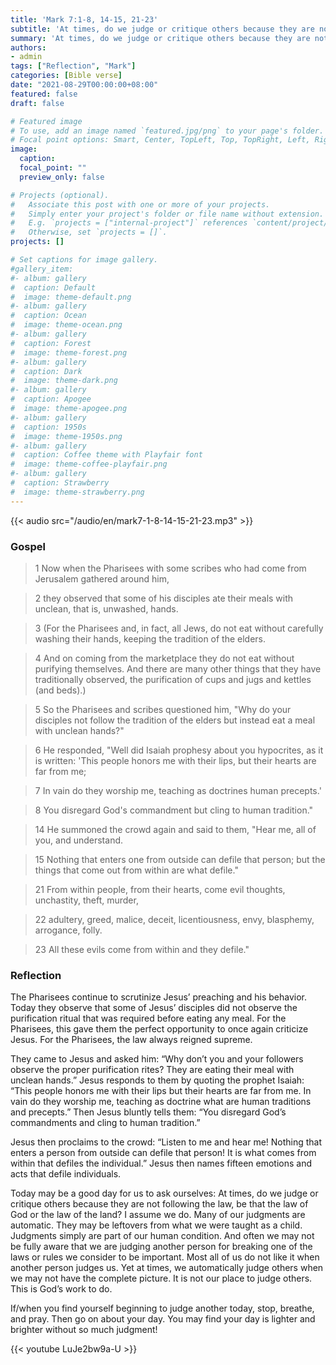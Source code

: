 ```yaml
---
title: 'Mark 7:1-8, 14-15, 21-23'
subtitle: 'At times, do we judge or critique others because they are not following the law, be that the law of God or the law of the land?'
summary: 'At times, do we judge or critique others because they are not following the law, be that the law of God or the law of the land?'
authors:
- admin
tags: ["Reflection", "Mark"]
categories: [Bible verse]
date: "2021-08-29T00:00:00+08:00"
featured: false
draft: false

# Featured image
# To use, add an image named `featured.jpg/png` to your page's folder.
# Focal point options: Smart, Center, TopLeft, Top, TopRight, Left, Right, BottomLeft, Bottom, BottomRight
image:
  caption:
  focal_point: ""
  preview_only: false

# Projects (optional).
#   Associate this post with one or more of your projects.
#   Simply enter your project's folder or file name without extension.
#   E.g. `projects = ["internal-project"]` references `content/project/deep-learning/index.md`.
#   Otherwise, set `projects = []`.
projects: []

# Set captions for image gallery.
#gallery_item:
#- album: gallery
#  caption: Default
#  image: theme-default.png
#- album: gallery
#  caption: Ocean
#  image: theme-ocean.png
#- album: gallery
#  caption: Forest
#  image: theme-forest.png
#- album: gallery
#  caption: Dark
#  image: theme-dark.png
#- album: gallery
#  caption: Apogee
#  image: theme-apogee.png
#- album: gallery
#  caption: 1950s
#  image: theme-1950s.png
#- album: gallery
#  caption: Coffee theme with Playfair font
#  image: theme-coffee-playfair.png
#- album: gallery
#  caption: Strawberry
#  image: theme-strawberry.png
---
```


{{< audio src="/audio/en/mark7-1-8-14-15-21-23.mp3" >}}

### Gospel
> 1 Now when the Pharisees with some scribes who had come from Jerusalem gathered around him,

> 2 they observed that some of his disciples ate their meals with unclean, that is, unwashed, hands.

> 3 (For the Pharisees and, in fact, all Jews, do not eat without carefully washing their hands, keeping the tradition of the elders.

> 4 And on coming from the marketplace they do not eat without purifying themselves. And there are many other things that they have traditionally observed, the purification of cups and jugs and kettles (and beds).)

> 5 So the Pharisees and scribes questioned him, "Why do your disciples not follow the tradition of the elders but instead eat a meal with unclean hands?"

> 6 He responded, "Well did Isaiah prophesy about you hypocrites, as it is written: 'This people honors me with their lips, but their hearts are far from me;

> 7 In vain do they worship me, teaching as doctrines human precepts.'

> 8 You disregard God's commandment but cling to human tradition."

> 14 He summoned the crowd again and said to them, "Hear me, all of you, and understand.

> 15 Nothing that enters one from outside can defile that person; but the things that come out from within are what defile."

> 21 From within people, from their hearts, come evil thoughts, unchastity, theft, murder,

> 22 adultery, greed, malice, deceit, licentiousness, envy, blasphemy, arrogance, folly.

> 23 All these evils come from within and they defile."

### Reflection
The Pharisees continue to scrutinize Jesus’ preaching and his behavior. Today they observe that some of Jesus’ disciples did not observe the purification ritual that was required before eating any meal. For the Pharisees, this gave them the perfect opportunity to once again criticize Jesus. For the Pharisees, the law always reigned supreme.

They came to Jesus and asked him: “Why don’t you and your followers observe the proper purification rites? They are eating their meal with unclean hands.” Jesus responds to them by quoting the prophet Isaiah: “This people honors me with their lips but their hearts are far from me. In vain do they worship me, teaching as doctrine what are human traditions and precepts.” Then Jesus bluntly tells them: “You disregard God’s commandments and cling to human tradition.”

Jesus then proclaims to the crowd: “Listen to me and hear me! Nothing that enters a person from outside can defile that person! It is what comes from within that defiles the individual.” Jesus then names fifteen emotions and acts that defile individuals.

Today may be a good day for us to ask ourselves: At times, do we judge or critique others because they are not following the law, be that the law of God or the law of the land? I assume we do. Many of our judgments are automatic. They may be leftovers from what we were taught as a child. Judgments simply are part of our human condition. And often we may not be fully aware that we are judging another person for breaking one of the laws or rules we consider to be important. Most all of us do not like it when another person judges us. Yet at times, we automatically judge others when we may not have the complete picture. It is not our place to judge others. This is God’s work to do.

If/when you find yourself beginning to judge another today, stop, breathe, and pray. Then go on about your day. You may find your day is lighter and brighter without so much judgment!

{{< youtube LuJe2bw9a-U >}}

